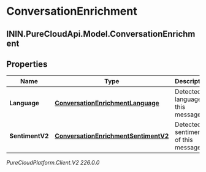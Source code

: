 # ConversationEnrichment

## ININ.PureCloudApi.Model.ConversationEnrichment

## Properties

|Name | Type | Description | Notes|
|------------ | ------------- | ------------- | -------------|
| **Language** | [**ConversationEnrichmentLanguage**](ConversationEnrichmentLanguage) | Detected language of this message. | [optional] |
| **SentimentV2** | [**ConversationEnrichmentSentimentV2**](ConversationEnrichmentSentimentV2) | Detected sentiment of this message. | [optional] |



_PureCloudPlatform.Client.V2 226.0.0_
